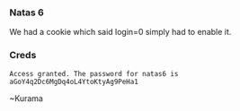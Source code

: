 ### Natas 6

We had a cookie which said login=0 simply had to enable it.


### Creds
```
Access granted. The password for natas6 is aGoY4q2Dc6MgDq4oL4YtoKtyAg9PeHa1
```


 ~Kurama
